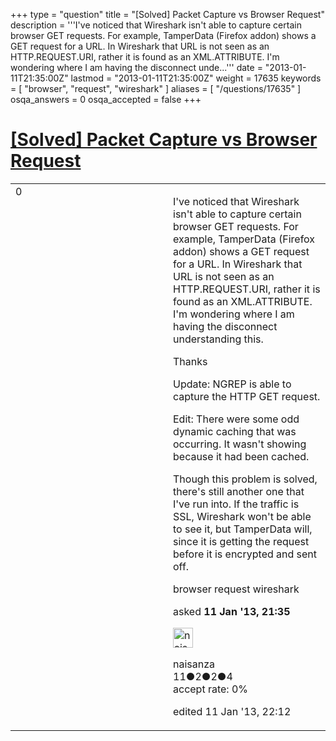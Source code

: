 +++
type = "question"
title = "[Solved] Packet Capture vs Browser Request"
description = '''I&#x27;ve noticed that Wireshark isn&#x27;t able to capture certain browser GET requests. For example, TamperData (Firefox addon) shows a GET request for a URL. In Wireshark that URL is not seen as an HTTP.REQUEST.URI, rather it is found as an XML.ATTRIBUTE. I&#x27;m wondering where I am having the disconnect unde...'''
date = "2013-01-11T21:35:00Z"
lastmod = "2013-01-11T21:35:00Z"
weight = 17635
keywords = [ "browser", "request", "wireshark" ]
aliases = [ "/questions/17635" ]
osqa_answers = 0
osqa_accepted = false
+++

<div class="headNormal">

# [\[Solved\] Packet Capture vs Browser Request](/questions/17635/solved-packet-capture-vs-browser-request)

</div>

<div id="main-body">

<div id="askform">

<table id="question-table" style="width:100%;"><colgroup><col style="width: 50%" /><col style="width: 50%" /></colgroup><tbody><tr class="odd"><td style="width: 30px; vertical-align: top"><div class="vote-buttons"><div id="post-17635-score" class="post-score" title="current number of votes">0</div><div id="favorite-count" class="favorite-count"></div></div></td><td><div id="item-right"><div class="question-body"><p>I've noticed that Wireshark isn't able to capture certain browser GET requests. For example, TamperData (Firefox addon) shows a GET request for a URL. In Wireshark that URL is not seen as an HTTP.REQUEST.URI, rather it is found as an XML.ATTRIBUTE. I'm wondering where I am having the disconnect understanding this.</p><p>Thanks</p><p>Update: NGREP is able to capture the HTTP GET request.</p><p>Edit: There were some odd dynamic caching that was occurring. It wasn't showing because it had been cached.</p><p>Though this problem is solved, there's still another one that I've run into. If the traffic is SSL, Wireshark won't be able to see it, but TamperData will, since it is getting the request before it is encrypted and sent off.</p></div><div id="question-tags" class="tags-container tags">browser request wireshark</div><div id="question-controls" class="post-controls"></div><div class="post-update-info-container"><div class="post-update-info post-update-info-user"><p>asked <strong>11 Jan '13, 21:35</strong></p><img src="https://secure.gravatar.com/avatar/d4659f38a392fe3d2b0f19ac1863e7a8?s=32&amp;d=identicon&amp;r=g" class="gravatar" width="32" height="32" alt="naisanza&#39;s gravatar image" /><p>naisanza<br />
<span class="score" title="11 reputation points">11</span><span title="2 badges"><span class="badge1">●</span><span class="badgecount">2</span></span><span title="2 badges"><span class="silver">●</span><span class="badgecount">2</span></span><span title="4 badges"><span class="bronze">●</span><span class="badgecount">4</span></span><br />
<span class="accept_rate" title="Rate of the user&#39;s accepted answers">accept rate:</span> <span title="naisanza has no accepted answers">0%</span></p></div><div class="post-update-info post-update-info-edited"><p>edited 11 Jan '13, 22:12</p></div></div><div id="comments-container-17635" class="comments-container"></div><div id="comment-tools-17635" class="comment-tools"></div><div class="clear"></div><div id="comment-17635-form-container" class="comment-form-container"></div><div class="clear"></div></div></td></tr></tbody></table>

</div>

</div>

